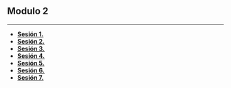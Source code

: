 ## Modulo 2
--- 

- [**Sesión 1.**][1S] 
- [**Sesión 2.**][2S] 
- [**Sesión 3.**][3S] 
- [**Sesión 4.**][4S]
- [**Sesión 5.**][5S] 
- [**Sesión 6.**][6S] 
- [**Sesión 7.**][7S] 

[1S]:https://github.com/marlenelis/Grado_Informatica-SO/tree/master/Practicas/modulo_II/Sesion1/
[2S]:https://github.com/marlenelis/Grado_Informatica-SO/tree/master/Practicas/modulo_II/Sesion2/
[3S]:https://github.com/marlenelis/Grado_Informatica-SO/tree/master/Practicas/modulo_II/Sesion3/
[4S]:https://github.com/marlenelis/Grado_Informatica-SO/tree/master/Practicas/modulo_II/Sesion4/
[5S]:https://github.com/marlenelis/Grado_Informatica-SO/tree/master/Practicas/modulo_II/Sesion5/
[6S]:https://github.com/marlenelis/Grado_Informatica-SO/tree/master/Practicas/modulo_II/Sesion6/
[7S]:https://github.com/marlenelis/Grado_Informatica-SO/tree/master/Practicas/modulo_II/Sesion7/